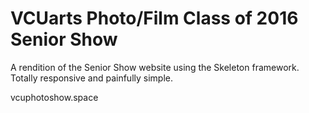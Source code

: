 # VCUarts Photo/Film Class of 2016 Senior Show
A rendition of the Senior Show website using the Skeleton framework. Totally responsive and painfully simple.

vcuphotoshow.space


